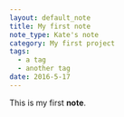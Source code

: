 ```yaml
---
layout: default_note
title: My first note
note_type: Kate's note
category: My first project
tags:
  - a tag
  - another tag
date: 2016-5-17
---
```


This is my first **note**.
